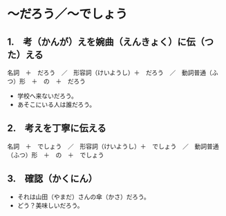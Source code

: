 # 〜だろう／〜でしょう

## 1.　考（かんが）えを婉曲（えんきょく）に伝（つた）える

名詞　＋　だろう　／　形容詞（けいようし）＋　だろう　／　動詞普通（ふつ）形　＋　の　＋　だろう

- 学校へ来ないだろう。
- あそこにいる人は誰だろう。

## 2.　考えを丁寧に伝える

名詞　＋　でしょう　／　形容詞（けいようし）＋　でしょう　／　動詞普通（ふつ）形　＋　の　＋　でしょう

## 3.　確認（かくにん）

- それは山田（やまだ）さんの傘（かさ）だろう。
- どう？美味しいだろう。
